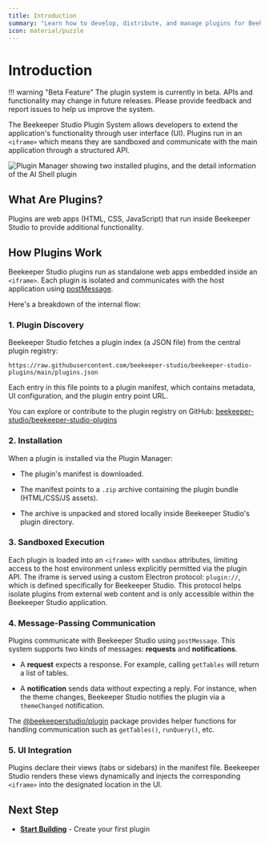 ```yaml
---
title: Introduction
summary: "Learn how to develop, distribute, and manage plugins for Beekeeper Studio to extend its functionality."
icon: material/puzzle
---
```


# Introduction

!!! warning "Beta Feature"
    The plugin system is currently in beta. APIs and functionality may change in future releases. Please provide feedback and report issues to help us improve the system.

The Beekeeper Studio Plugin System allows developers to extend the application's functionality through user interface (UI). Plugins run in an `<iframe>` which means they are sandboxed and communicate with the main application through a structured API.

![Plugin Manager showing two installed plugins, and the detail information of the AI Shell plugin](/assets/images/plugin-manager-modal.png)

## What Are Plugins?

Plugins are web apps (HTML, CSS, JavaScript) that run inside Beekeeper Studio to provide additional functionality.

## How Plugins Work

Beekeeper Studio plugins run as standalone web apps embedded inside an `<iframe>`. Each plugin is isolated and communicates with the host application using [postMessage](https://developer.mozilla.org/en-US/docs/Web/API/Window/postMessage).

Here's a breakdown of the internal flow:

### 1. Plugin Discovery

Beekeeper Studio fetches a plugin index (a JSON file) from the central plugin registry:

```
https://raw.githubusercontent.com/beekeeper-studio/beekeeper-studio-plugins/main/plugins.json
```

Each entry in this file points to a plugin manifest, which contains metadata, UI configuration, and the plugin entry point URL.

You can explore or contribute to the plugin registry on GitHub: [beekeeper-studio/beekeeper-studio-plugins](https://github.com/beekeeper-studio/beekeeper-studio-plugins)

### 2. Installation

When a plugin is installed via the Plugin Manager:

- The plugin's manifest is downloaded.

- The manifest points to a `.zip` archive containing the plugin bundle (HTML/CSS/JS assets).

- The archive is unpacked and stored locally inside Beekeeper Studio's plugin directory.

### 3. Sandboxed Execution

Each plugin is loaded into an `<iframe>` with `sandbox` attributes, limiting access to the host environment unless explicitly permitted via the plugin API. The iframe is served using a custom Electron protocol: `plugin://`, which is defined specifically for Beekeeper Studio. This protocol helps isolate plugins from external web content and is only accessible within the Beekeeper Studio application.

### 4. Message-Passing Communication

Plugins communicate with Beekeeper Studio using `postMessage`. This system supports two kinds of messages: **requests** and **notifications**.

- A **request** expects a response. For example, calling `getTables` will return a list of tables.

- A **notification** sends data without expecting a reply. For instance, when the theme changes, Beekeeper Studio notifies the plugin via a `themeChanged` notification.

The [@beekeeperstudio/plugin](https://www.npmjs.com/package/@beekeeperstudio/plugin) package provides helper functions for handling communication such as `getTables()`, `runQuery()`, etc.

### 5. UI Integration

Plugins declare their views (tabs or sidebars) in the manifest file. Beekeeper Studio renders these views dynamically and injects the corresponding `<iframe>` into the designated location in the UI.

## Next Step

-   **[Start Building](creating-your-first-plugin.md)** - Create your first plugin
